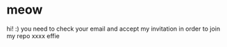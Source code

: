 # meow
hi! :)
you need to check your email and accept my invitation in order to join my repo
xxxx
effie
